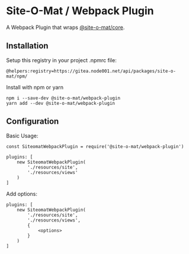 # Site-O-Mat / Webpack Plugin

A Webpack Plugin that wraps [@site-o-mat/core](https://gitea.node001.net/site-o-mat/core).

## Installation

Setup this registry in your project .npmrc file:

```
@helpers:registry=https://gitea.node001.net/api/packages/site-o-mat/npm/
```

Install with npm or yarn

```
npm i --save-dev @site-o-mat/webpack-plugin
yarn add --dev @site-o-mat/webpack-plugin
```

## Configuration

Basic Usage:

```
const SiteomatWebpackPlugin = require('@site-o-mat/webpack-plugin')

plugins: [
    new SiteomatWebpackPlugin(
        './resources/site',
        './resources/views'
    )
]
```

Add options:

```
plugins: [
    new SiteomatWebpackPlugin(
        './resources/site',
        './resources/views',
        {
            <options>
        }
    )
]
```
